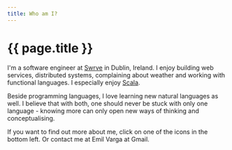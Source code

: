 ```yaml
---
title: Who am I?
---
```

# {{ page.title }}

I'm a software engineer at [Swrve](http://swrve.com) in Dublin, Ireland. I enjoy building web services, distributed systems, complaining about weather and working with functional languages. I especially enjoy [Scala](http://www.scala-lang.org/).

Beside programming languages, I love learning new natural languages as well. I believe that with both, one should never be stuck with only one language - knowing more can only open new ways of thinking and conceptualising.

If you want to find out more about me, click on one of the icons in the bottom left. Or contact me at Emil Varga at Gmail.